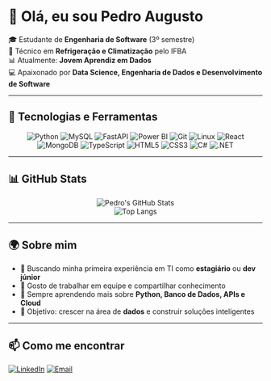 # 👋 Olá, eu sou Pedro Augusto

🎓 Estudante de **Engenharia de Software** (3º semestre)  
🧊 Técnico em **Refrigeração e Climatização** pelo IFBA  
📊 Atualmente: **Jovem Aprendiz em Dados**  
💻 Apaixonado por **Data Science, Engenharia de Dados e Desenvolvimento de Software**

---

## 🚀 Tecnologias e Ferramentas

<div align="center">
  
![Python](https://img.shields.io/badge/-Python-3776AB?style=for-the-badge&logo=python&logoColor=white)
![MySQL](https://img.shields.io/badge/-MySQL-4479A1?style=for-the-badge&logo=mysql&logoColor=white)
![FastAPI](https://img.shields.io/badge/-FastAPI-009688?style=for-the-badge&logo=fastapi&logoColor=white)
![Power BI](https://img.shields.io/badge/-Power%20BI-F2C811?style=for-the-badge&logo=powerbi&logoColor=black)
![Git](https://img.shields.io/badge/-Git-F05032?style=for-the-badge&logo=git&logoColor=white)
![Linux](https://img.shields.io/badge/-Linux-FCC624?style=for-the-badge&logo=linux&logoColor=black)
![React](https://img.shields.io/badge/-React-61DAFB?style=for-the-badge&logo=react&logoColor=black)
![MongoDB](https://img.shields.io/badge/-MongoDB-47A248?style=for-the-badge&logo=mongodb&logoColor=white)
![TypeScript](https://img.shields.io/badge/-TypeScript-3178C6?style=for-the-badge&logo=typescript&logoColor=white)
![HTML5](https://img.shields.io/badge/-HTML5-E34F26?style=for-the-badge&logo=html5&logoColor=white)
![CSS3](https://img.shields.io/badge/-CSS3-1572B6?style=for-the-badge&logo=css3&logoColor=white)
![C#](https://img.shields.io/badge/-C%23-239120?style=for-the-badge&logo=csharp&logoColor=white)
![.NET](https://img.shields.io/badge/-.NET-512BD4?style=for-the-badge&logo=dotnet&logoColor=white)

</div>

---

## 📊 GitHub Stats

<div align="center">

![Pedro's GitHub Stats](https://github-readme-stats.vercel.app/api?username=PedroAugusto&show_icons=true&theme=tokyonight)  
![Top Langs](https://github-readme-stats.vercel.app/api/top-langs/?username=PedroAugusto&layout=compact&theme=tokyonight)

</div>

---

## 🌍 Sobre mim
- 🚀 Buscando minha primeira experiência em TI como **estagiário** ou **dev júnior**  
- 🤝 Gosto de trabalhar em equipe e compartilhar conhecimento  
- 🌱 Sempre aprendendo mais sobre **Python, Banco de Dados, APIs e Cloud**  
- 🎯 Objetivo: crescer na área de **dados** e construir soluções inteligentes  

---

## 📫 Como me encontrar
[![LinkedIn](https://img.shields.io/badge/-LinkedIn-0A66C2?style=for-the-badge&logo=linkedin&logoColor=white)](seu-linkedin)
[![Email](https://img.shields.io/badge/-Email-D14836?style=for-the-badge&logo=gmail&logoColor=white)](mailto:seuemail@gmail.com)
